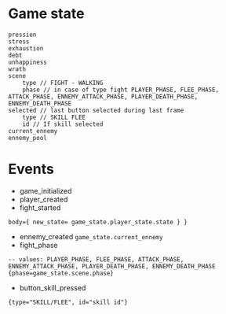 # Game state
```
pression
stress
exhaustion
debt
unhappiness
wrath
scene 
    type // FIGHT - WALKING
    phase // in case of type fight PLAYER_PHASE, FLEE_PHASE, ATTACK_PHASE, ENNEMY_ATTACK_PHASE, PLAYER_DEATH_PHASE, ENNEMY_DEATH_PHASE
selected // last button selected during last frame
    type // SKILL FLEE
    id // If skill selected
current_ennemy
ennemy_pool
```

# Events
* game_initialized
* player_created
* fight_started 
```
body={ new_state= game_state.player_state.state } }
```
* ennemy_created `game_state.current_ennemy`
* fight_phase 
```
-- values: PLAYER_PHASE, FLEE_PHASE, ATTACK_PHASE, ENNEMY_ATTACK_PHASE, PLAYER_DEATH_PHASE, ENNEMY_DEATH_PHASE
{phase=game_state.scene.phase}
```
* button_skill_pressed
```
{type="SKILL/FLEE", id="skill id"}
```